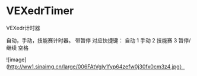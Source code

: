 # VEXedrTimer
VEXedr计时器

自动，手动，技能赛计时器。
带暂停
对应快捷键：
自动 1
手动 2
技能赛 3
暂停/继续 空格

![image](http://ww1.sinaimg.cn/large/006FAtVgly1fyp64zefw0j30fx0cm3z4.jpg）
